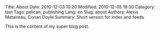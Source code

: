 Title: About
Date: 2010-12-03 10:20
Modified: 2010-12-05 19:30
Category: test
Tags: pelican, publishing
Lang: en
Slug: about
Authors: Alexis Metaireau, Conan Doyle
Summary: Short version for index and feeds

This is the content of my super blog post.